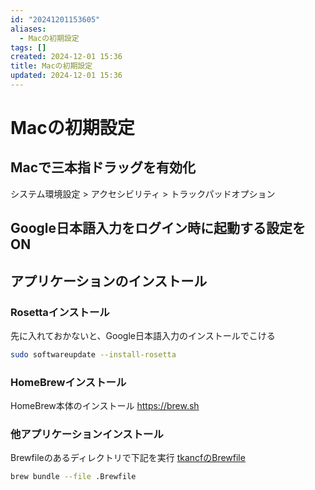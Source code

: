 ```yaml
---
id: "20241201153605"
aliases:
  - Macの初期設定
tags: []
created: 2024-12-01 15:36
title: Macの初期設定
updated: 2024-12-01 15:36
---
```


# Macの初期設定

## Macで三本指ドラッグを有効化

システム環境設定 > アクセシビリティ > トラックパッドオプション

## Google日本語入力をログイン時に起動する設定をON

## アプリケーションのインストール

### Rosettaインストール

先に入れておかないと、Google日本語入力のインストールでこける

```bash
sudo softwareupdate --install-rosetta
```

### HomeBrewインストール

HomeBrew本体のインストール
<https://brew.sh>

### 他アプリケーションインストール

Brewfileのあるディレクトリで下記を実行
[tkancfのBrewfile](https://gist.github.com/tkancf/231b9c11a9a5ea8e93a2fc1a1ea15228#file-brewfile)

```bash
brew bundle --file .Brewfile
```

